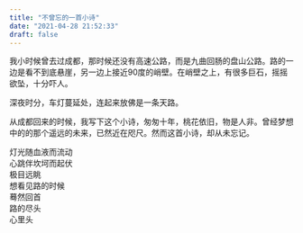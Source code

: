 ```yaml
---
title: "不曾忘的一首小诗"
date: "2021-04-28 21:52:33"
draft: false
---
```

我小时候曾去过成都，那时候还没有高速公路，而是九曲回肠的盘山公路。路的一边是看不到底悬崖，另一边上接近90度的峭壁。在峭壁之上，有很多巨石，摇摇欲坠，十分吓人。

深夜时分，车灯蔓延处，连起来放佛是一条天路。

从成都回来的时候，我写下这个小诗，匆匆十年，桃花依旧，物是人非。曾经梦想中的的那个遥远的未来，已然近在咫尺。然而这首小诗，却从未忘记。


灯光随血液而流动<br />心跳伴坎坷而起伏<br />极目远眺<br />想看见路的时候<br />蓦然回首<br />路的尽头<br />心里头

